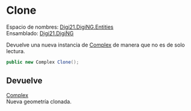 # Clone

Espacio de nombres: [Digi21.DigiNG.Entities](/digi3d-net/programacion/.net/referencia/digi21.diging/digi21.diging.entities/)   
Ensamblado: [Digi21.DigiNG](/digi3d-net/programacion/.net/referencia/digi21.diging.plugin/digi21.diging/)​‌

Devuelve una nueva instancia de [Complex](/digi3d-net/programacion/.net/referencia/digi21.diging/digi21.diging.entities/clases/complex/) de manera que no es de solo lectura.

```csharp
public new Complex Clone();‌
```

## Devuelve

[Complex](/digi3d-net/programacion/.net/referencia/digi21.diging/digi21.diging.entities/clases/complex/)  
Nueva geometría clonada.



